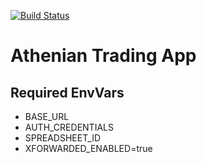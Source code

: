 [![Build Status](https://travis-ci.org/pambrose/athenian-trading.svg?branch=master)](https://travis-ci.org/pambrose/athenian-trading)

# Athenian Trading App

## Required EnvVars
* BASE_URL
* AUTH_CREDENTIALS
* SPREADSHEET_ID
* XFORWARDED_ENABLED=true

